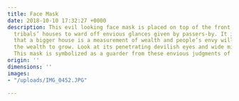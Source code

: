 ```yaml
---
title: Face Mask
date: 2018-10-10 17:32:27 +0000
description: This evil looking face mask is placed on top of the front door of the
  tribals’ houses to ward off envious glances given by passers-by. It is believed
  that a bigger house is a measurement of wealth and people’s envy will not allow
  the wealth to grow. Look at its penetrating devilish eyes and wide mischievous smirk.
  This mask is symbolized as a guarder from these envious judgments of people.
origin: ''
dimensions: ''
images:
- "/uploads/IMG_0452.JPG"

---
```

